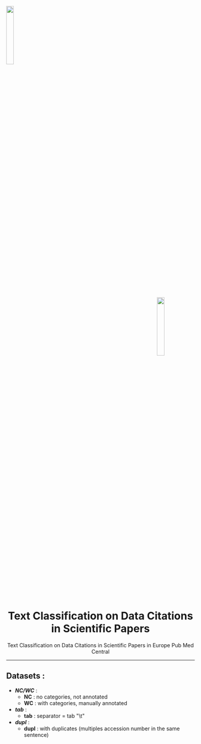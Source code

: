 <a name="top"></a>
<div class="row">
  <div class="column">
    <img align="left" width="20%" height="20%" src="https://github.com/0AlphaZero0/Sentiment-Analysis-EuropePMC/blob/master/Logbook%20%26%20Notes/EMBL-EBI-logo.png">
  </div>
  <div class="column">
    <img align="right" width="20%" height="20%" src="https://github.com/0AlphaZero0/Sentiment-Analysis-EuropePMC/blob/master/Logbook%20%26%20Notes/europepmc.png">
  </div>
</div>
&nbsp;  &nbsp;  &nbsp;  
<h1 align="center">Text Classification on Data Citations in Scientific Papers</h1>
<p align="center">Text Classification on Data Citations in Scientific Papers in Europe Pub Med Central</p>

______________________________________________________________________

## Datasets :

- ***NC/WC*** :
  * **NC** : no categories, not annotated
  * **WC** : with categories, manually annotated
- ***tab*** :
  * **tab** : separator = tab "\t"
- ***dupl*** :
  * **dupl** : with duplicates (multiples accession number in the same sentence)
